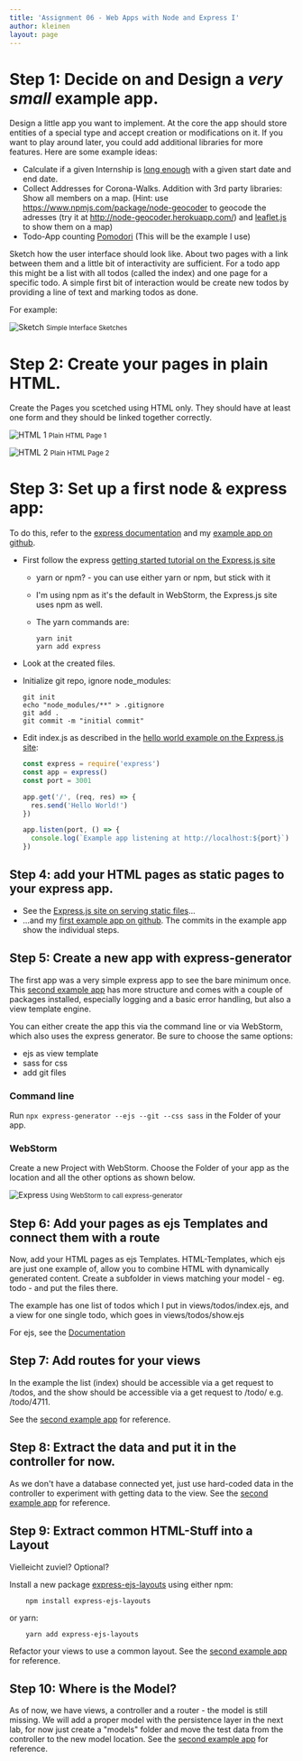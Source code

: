 ```yaml
---
title: 'Assignment 06 - Web Apps with Node and Express I'
author: kleinen
layout: page
---
```


# Step 1: Decide on and Design a *very small* example app.
Design a little app you want to implement. At the core the app should store entities of a special type and accept creation or modifications on it.
If you want to play around later, you could add additional libraries for more features.
Here are some example ideas:

- Calculate if a given Internship is [long enough](https://imi-bachelor.htw-berlin.de/studium/praktikum/#c10767) with a given start date and end date.
- Collect Addresses for Corona-Walks. Addition with 3rd party libraries:
  Show all members on a map. (Hint: use  https://www.npmjs.com/package/node-geocoder to geocode the adresses (try it at http://node-geocoder.herokuapp.com/) and [leaflet.js](https://leafletjs.com) to show them on a map)
- Todo-App counting [Pomodori](https://francescocirillo.com/pages/pomodoro-technique) (This will be the example I use)

Sketch how the user interface should look like. About two pages with a link between them and a little bit of interactivity are sufficient. For a todo app this might be a list with all todos (called the index) and one page for a specific todo. A simple first bit of interaction would be create new todos by providing a line of text and marking todos as done.

For example:

![Sketch](../images/sketch.png "sketch")
<small class = "float-right">Simple Interface Sketches</small>


# Step 2: Create your pages in plain HTML.

Create the Pages you scetched using HTML only. They should have at least one form and they should be linked together correctly.



![HTML 1](../images/html1.png "html page 1")
<small class = "float-right">Plain HTML Page 1</small>


![HTML 2](../images/html2.png "html page 2")
<small class = "float-right">Plain HTML Page 2</small>


# Step 3:  Set up a first node & express app:

To do this, refer to the [express documentation](https://expressjs.com) and my [example app on github](https://github.com/htw-imi-info3/express-app01).

* First follow the express [getting started tutorial on the Express.js site](https://expressjs.com/en/starter/installing.html)

    * yarn or npm? - you can use either yarn or npm, but stick with it
    * I'm using npm as it's the default in WebStorm, the Express.js site uses npm as well.
    * The yarn commands are:

      ```code
      yarn init
      yarn add express
      ```



* Look at the created files.
* Initialize git repo, ignore node_modules:

    ```code
    git init
    echo "node_modules/**" > .gitignore
    git add .
    git commit -m "initial commit"
    ```

* Edit index.js as described in the [hello world example on the Express.js site](https://expressjs.com/en/starter/hello-world.html):

    ```javascript
    const express = require('express')
    const app = express()
    const port = 3001

    app.get('/', (req, res) => {
      res.send('Hello World!')
    })

    app.listen(port, () => {
      console.log(`Example app listening at http://localhost:${port}`)
    })
    ```

## Step 4: add your HTML pages as static pages to your express app.

* See the [Express.js site on serving static files](https://expressjs.com/en/starter/static-files.html)...
* ...and my [first example app on github](https://github.com/htw-imi-info3/express-app01). The commits in the example app show the individual steps.

## Step 5: Create a new app with express-generator

The first app was a very simple express app to see the bare minimum once.
This [second example app](https://github.com/htw-imi-info3/express-app02) has more structure and comes with a couple of packages installed,
especially logging and a basic error handling, but also a view template engine.

You can either create the app this via the command line or via WebStorm, which also uses
the express generator. Be sure to choose the same options:
- ejs as view template
- sass for css
- add git files

### Command line

Run `npx express-generator --ejs --git --css sass` in the Folder of your app.

### WebStorm
Create a new Project with WebStorm. Choose the Folder of your app as the location and all the other options as shown below.

![Express](../images/newExpressProject.png "options for webstorm")
<small class = "float-right">Using WebStorm to call express-generator</small>

## Step 6: Add your pages as ejs Templates and connect them with a route

Now, add your HTML pages as ejs Templates. HTML-Templates, which ejs are just one example of, allow you to combine HTML with dynamically generated content.
Create a subfolder in views matching your model - eg. todo - and put the files there.

The example has one list of todos which I put in views/todos/index.ejs, and
a view for one single todo, which goes in views/todos/show.ejs

For ejs, see the [Documentation](https://ejs.co/)


## Step 7: Add routes for your views

In the example the list (index) should be accessible via a get request to /todos, and the show should be accessible via a get request to /todo/<id> e.g. /todo/4711.

See the [second example app](https://github.com/htw-imi-info3/express-app02/commits/master) for reference.

## Step 8: Extract the data and put it in the controller for now.

As we don't have a database connected yet, just use hard-coded data in the controller to experiment with getting data to the view.
See the [second example app](https://github.com/htw-imi-info3/express-app02/commits/master) for reference.

## Step 9: Extract common HTML-Stuff into a Layout
Vielleicht zuviel? Optional?

Install a new package [express-ejs-layouts](https://www.npmjs.com/package/express-ejs-layouts) using either npm:

        npm install express-ejs-layouts


or yarn:


        yarn add express-ejs-layouts


Refactor your views to use a common layout. See the [second example app](https://github.com/htw-imi-info3/express-app02/commits/master) for reference.

## Step 10: Where is the Model?

As of now, we have views, a controller and a router - the model is still
missing. We will add a proper model with the persistence layer in the next lab, for now just create a "models" folder and move the test data from the controller to the new model location. See the [second example app](https://github.com/htw-imi-info3/express-app02/commits/master) for reference.
